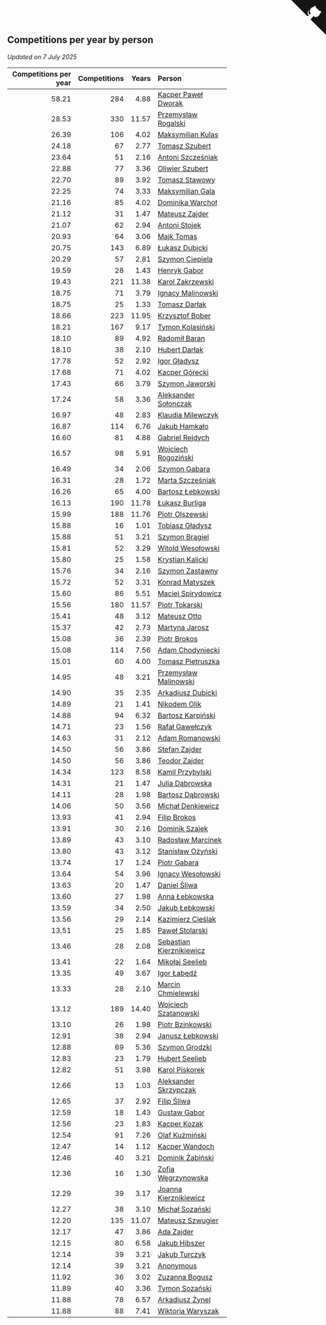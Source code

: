 ## Competitions per year by person

*Updated on  7 July 2025*

| Competitions per year | Competitions | Years | Person |
| ---: | ---: | ---: | :--- |
| 58.21 | 284 | 4.88 | [Kacper Paweł Dworak](https://www.worldcubeassociation.org/persons/2020DWOR01) |
| 28.53 | 330 | 11.57 | [Przemysław Rogalski](https://www.worldcubeassociation.org/persons/2013ROGA02) |
| 26.39 | 106 | 4.02 | [Maksymilian Kulas](https://www.worldcubeassociation.org/persons/2021KULA02) |
| 24.18 | 67 | 2.77 | [Tomasz Szubert](https://www.worldcubeassociation.org/persons/2022SZUB02) |
| 23.64 | 51 | 2.16 | [Antoni Szcześniak](https://www.worldcubeassociation.org/persons/2023SZCZ04) |
| 22.88 | 77 | 3.36 | [Oliwier Szubert](https://www.worldcubeassociation.org/persons/2022SZUB01) |
| 22.70 | 89 | 3.92 | [Tomasz Stawowy](https://www.worldcubeassociation.org/persons/2021STAW01) |
| 22.25 | 74 | 3.33 | [Maksymilian Gala](https://www.worldcubeassociation.org/persons/2022GALA01) |
| 21.16 | 85 | 4.02 | [Dominika Warchoł](https://www.worldcubeassociation.org/persons/2021WARC01) |
| 21.12 | 31 | 1.47 | [Mateusz Zajder](https://www.worldcubeassociation.org/persons/2024ZAJD01) |
| 21.07 | 62 | 2.94 | [Antoni Stojek](https://www.worldcubeassociation.org/persons/2022STOJ03) |
| 20.93 | 64 | 3.06 | [Majk Tomas](https://www.worldcubeassociation.org/persons/2022TOMA05) |
| 20.75 | 143 | 6.89 | [Łukasz Dubicki](https://www.worldcubeassociation.org/persons/2018DUBI01) |
| 20.29 | 57 | 2.81 | [Szymon Ciepiela](https://www.worldcubeassociation.org/persons/2022CIEP01) |
| 19.59 | 28 | 1.43 | [Henryk Gabor](https://www.worldcubeassociation.org/persons/2024GABO02) |
| 19.43 | 221 | 11.38 | [Karol Zakrzewski](https://www.worldcubeassociation.org/persons/2014ZAKR01) |
| 18.75 | 71 | 3.79 | [Ignacy Malinowski](https://www.worldcubeassociation.org/persons/2021MALI02) |
| 18.75 | 25 | 1.33 | [Tomasz Darłak](https://www.worldcubeassociation.org/persons/2024DARL01) |
| 18.66 | 223 | 11.95 | [Krzysztof Bober](https://www.worldcubeassociation.org/persons/2013BOBE01) |
| 18.21 | 167 | 9.17 | [Tymon Kolasiński](https://www.worldcubeassociation.org/persons/2016KOLA02) |
| 18.10 | 89 | 4.92 | [Radomił Baran](https://www.worldcubeassociation.org/persons/2020BARA02) |
| 18.10 | 38 | 2.10 | [Hubert Darłak](https://www.worldcubeassociation.org/persons/2023DARL03) |
| 17.78 | 52 | 2.92 | [Igor Gładysz](https://www.worldcubeassociation.org/persons/2022GLAD01) |
| 17.68 | 71 | 4.02 | [Kacper Górecki](https://www.worldcubeassociation.org/persons/2021GORE01) |
| 17.43 | 66 | 3.79 | [Szymon Jaworski](https://www.worldcubeassociation.org/persons/2021JAWO01) |
| 17.24 | 58 | 3.36 | [Aleksander Sołonczak](https://www.worldcubeassociation.org/persons/2022SOLO01) |
| 16.97 | 48 | 2.83 | [Klaudia Milewczyk](https://www.worldcubeassociation.org/persons/2022MILE05) |
| 16.87 | 114 | 6.76 | [Jakub Hamkało](https://www.worldcubeassociation.org/persons/2018HAMK01) |
| 16.60 | 81 | 4.88 | [Gabriel Rejdych](https://www.worldcubeassociation.org/persons/2020REJD01) |
| 16.57 | 98 | 5.91 | [Wojciech Rogoziński](https://www.worldcubeassociation.org/persons/2019ROGO04) |
| 16.49 | 34 | 2.06 | [Szymon Gabara](https://www.worldcubeassociation.org/persons/2023GABA01) |
| 16.31 | 28 | 1.72 | [Marta Szcześniak](https://www.worldcubeassociation.org/persons/2023SZCZ07) |
| 16.26 | 65 | 4.00 | [Bartosz Łebkowski](https://www.worldcubeassociation.org/persons/2021LEBK01) |
| 16.13 | 190 | 11.78 | [Łukasz Burliga](https://www.worldcubeassociation.org/persons/2013BURL01) |
| 15.99 | 188 | 11.76 | [Piotr Olszewski](https://www.worldcubeassociation.org/persons/2013OLSZ02) |
| 15.88 | 16 | 1.01 | [Tobiasz Gładysz](https://www.worldcubeassociation.org/persons/2024GLAD02) |
| 15.88 | 51 | 3.21 | [Szymon Brągiel](https://www.worldcubeassociation.org/persons/2022BRAG03) |
| 15.81 | 52 | 3.29 | [Witold Wesołowski](https://www.worldcubeassociation.org/persons/2022WESO01) |
| 15.80 | 25 | 1.58 | [Krystian Kalicki](https://www.worldcubeassociation.org/persons/2023KALI10) |
| 15.76 | 34 | 2.16 | [Szymon Zastawny](https://www.worldcubeassociation.org/persons/2023ZAST01) |
| 15.72 | 52 | 3.31 | [Konrad Matyszek](https://www.worldcubeassociation.org/persons/2022MATY02) |
| 15.60 | 86 | 5.51 | [Maciej Spirydowicz](https://www.worldcubeassociation.org/persons/2020SPIR01) |
| 15.56 | 180 | 11.57 | [Piotr Tokarski](https://www.worldcubeassociation.org/persons/2013TOKA01) |
| 15.41 | 48 | 3.12 | [Mateusz Otto](https://www.worldcubeassociation.org/persons/2022OTTO01) |
| 15.37 | 42 | 2.73 | [Martyna Jarosz](https://www.worldcubeassociation.org/persons/2022JARO01) |
| 15.08 | 36 | 2.39 | [Piotr Brokos](https://www.worldcubeassociation.org/persons/2023BROK01) |
| 15.08 | 114 | 7.56 | [Adam Chodyniecki](https://www.worldcubeassociation.org/persons/2017CHOD02) |
| 15.01 | 60 | 4.00 | [Tomasz Pietruszka](https://www.worldcubeassociation.org/persons/2021PIET01) |
| 14.95 | 48 | 3.21 | [Przemysław Malinowski](https://www.worldcubeassociation.org/persons/2022MALI01) |
| 14.90 | 35 | 2.35 | [Arkadiusz Dubicki](https://www.worldcubeassociation.org/persons/2023DUBI01) |
| 14.89 | 21 | 1.41 | [Nikodem Olik](https://www.worldcubeassociation.org/persons/2024OLIK01) |
| 14.88 | 94 | 6.32 | [Bartosz Karpiński](https://www.worldcubeassociation.org/persons/2019KARP03) |
| 14.71 | 23 | 1.56 | [Rafał Gawełczyk](https://www.worldcubeassociation.org/persons/2023GAWE01) |
| 14.63 | 31 | 2.12 | [Adam Romanowski](https://www.worldcubeassociation.org/persons/2023ROMA10) |
| 14.50 | 56 | 3.86 | [Stefan Zajder](https://www.worldcubeassociation.org/persons/2021ZAJD02) |
| 14.50 | 56 | 3.86 | [Teodor Zajder](https://www.worldcubeassociation.org/persons/2021ZAJD03) |
| 14.34 | 123 | 8.58 | [Kamil Przybylski](https://www.worldcubeassociation.org/persons/2016PRZY01) |
| 14.31 | 21 | 1.47 | [Julia Dąbrowska](https://www.worldcubeassociation.org/persons/2024DABR01) |
| 14.11 | 28 | 1.98 | [Bartosz Dąbrowski](https://www.worldcubeassociation.org/persons/2023DABR07) |
| 14.06 | 50 | 3.56 | [Michał Denkiewicz](https://www.worldcubeassociation.org/persons/2021DENK01) |
| 13.93 | 41 | 2.94 | [Filip Brokos](https://www.worldcubeassociation.org/persons/2022BROK03) |
| 13.91 | 30 | 2.16 | [Dominik Szajek](https://www.worldcubeassociation.org/persons/2023SZAJ01) |
| 13.89 | 43 | 3.10 | [Radosław Marcinek](https://www.worldcubeassociation.org/persons/2022MARC05) |
| 13.80 | 43 | 3.12 | [Stanisław Ożyński](https://www.worldcubeassociation.org/persons/2022OZYN01) |
| 13.74 | 17 | 1.24 | [Piotr Gabara](https://www.worldcubeassociation.org/persons/2024GABA02) |
| 13.64 | 54 | 3.96 | [Ignacy Wesołowski](https://www.worldcubeassociation.org/persons/2021WESO01) |
| 13.63 | 20 | 1.47 | [Daniel Śliwa](https://www.worldcubeassociation.org/persons/2024SLIW01) |
| 13.60 | 27 | 1.98 | [Anna Łebkowska](https://www.worldcubeassociation.org/persons/2023LEBK04) |
| 13.59 | 34 | 2.50 | [Jakub Łebkowski](https://www.worldcubeassociation.org/persons/2023LEBK01) |
| 13.56 | 29 | 2.14 | [Kazimierz Cieślak](https://www.worldcubeassociation.org/persons/2023CIES01) |
| 13.51 | 25 | 1.85 | [Paweł Stolarski](https://www.worldcubeassociation.org/persons/2023STOL04) |
| 13.46 | 28 | 2.08 | [Sebastian Kierznikiewicz](https://www.worldcubeassociation.org/persons/2023KIER02) |
| 13.41 | 22 | 1.64 | [Mikołaj Seelieb](https://www.worldcubeassociation.org/persons/2023SEEL04) |
| 13.35 | 49 | 3.67 | [Igor Łabędź](https://www.worldcubeassociation.org/persons/2021LABE01) |
| 13.33 | 28 | 2.10 | [Marcin Chmielewski](https://www.worldcubeassociation.org/persons/2023CHMI01) |
| 13.12 | 189 | 14.40 | [Wojciech Szatanowski](https://www.worldcubeassociation.org/persons/2011SZAT01) |
| 13.10 | 26 | 1.98 | [Piotr Bzinkowski](https://www.worldcubeassociation.org/persons/2023BZIN01) |
| 12.91 | 38 | 2.94 | [Janusz Łebkowski](https://www.worldcubeassociation.org/persons/2022LEBK01) |
| 12.88 | 69 | 5.36 | [Szymon Grodzki](https://www.worldcubeassociation.org/persons/2020GROD01) |
| 12.83 | 23 | 1.79 | [Hubert Seelieb](https://www.worldcubeassociation.org/persons/2023SEEL02) |
| 12.82 | 51 | 3.98 | [Karol Piskorek](https://www.worldcubeassociation.org/persons/2021PISK01) |
| 12.66 | 13 | 1.03 | [Aleksander Skrzypczak](https://www.worldcubeassociation.org/persons/2024SKRZ01) |
| 12.65 | 37 | 2.92 | [Filip Śliwa](https://www.worldcubeassociation.org/persons/2022SLIW01) |
| 12.59 | 18 | 1.43 | [Gustaw Gabor](https://www.worldcubeassociation.org/persons/2024GABO01) |
| 12.56 | 23 | 1.83 | [Kacper Kozak](https://www.worldcubeassociation.org/persons/2023KOZA05) |
| 12.54 | 91 | 7.26 | [Olaf Kuźmiński](https://www.worldcubeassociation.org/persons/2018KUZM02) |
| 12.47 | 14 | 1.12 | [Kacper Wandoch](https://www.worldcubeassociation.org/persons/2024WAND01) |
| 12.46 | 40 | 3.21 | [Dominik Żabiński](https://www.worldcubeassociation.org/persons/2022ZABI01) |
| 12.36 | 16 | 1.30 | [Zofia Węgrzynowska](https://www.worldcubeassociation.org/persons/2024WEGR01) |
| 12.29 | 39 | 3.17 | [Joanna Kierznikiewicz](https://www.worldcubeassociation.org/persons/2022KIER01) |
| 12.27 | 38 | 3.10 | [Michał Sozański](https://www.worldcubeassociation.org/persons/2022SOZA02) |
| 12.20 | 135 | 11.07 | [Mateusz Szwugier](https://www.worldcubeassociation.org/persons/2014SZWU01) |
| 12.17 | 47 | 3.86 | [Ada Zajder](https://www.worldcubeassociation.org/persons/2021ZAJD01) |
| 12.15 | 80 | 6.58 | [Jakub Hibszer](https://www.worldcubeassociation.org/persons/2018HIBS01) |
| 12.14 | 39 | 3.21 | [Jakub Turczyk](https://www.worldcubeassociation.org/persons/2022TURC02) |
| 12.14 | 39 | 3.21 | [Anonymous](https://www.worldcubeassociation.org/persons/2022ANON03) |
| 11.92 | 36 | 3.02 | [Zuzanna Bogusz](https://www.worldcubeassociation.org/persons/2022BOGU01) |
| 11.89 | 40 | 3.36 | [Tymon Sozański](https://www.worldcubeassociation.org/persons/2022SOZA01) |
| 11.88 | 78 | 6.57 | [Arkadiusz Żynel](https://www.worldcubeassociation.org/persons/2018ZYNE01) |
| 11.88 | 88 | 7.41 | [Wiktoria Waryszak](https://www.worldcubeassociation.org/persons/2018WARY01) |


<a href="https://github.com/noeruchangd/wca_statistics_vn" class="github-corner" aria-label="View source on Github"><svg width="80" height="80" viewBox="0 0 250 250" style="fill:#151513; color:#fff; position: absolute; top: 0; border: 0; right: 0;" aria-hidden="true"><path d="M0,0 L115,115 L130,115 L142,142 L250,250 L250,0 Z"></path><path d="M128.3,109.0 C113.8,99.7 119.0,89.6 119.0,89.6 C122.0,82.7 120.5,78.6 120.5,78.6 C119.2,72.0 123.4,76.3 123.4,76.3 C127.3,80.9 125.5,87.3 125.5,87.3 C122.9,97.6 130.6,101.9 134.4,103.2" fill="currentColor" style="transform-origin: 130px 106px;" class="octo-arm"></path><path d="M115.0,115.0 C114.9,115.1 118.7,116.5 119.8,115.4 L133.7,101.6 C136.9,99.2 139.9,98.4 142.2,98.6 C133.8,88.0 127.5,74.4 143.8,58.0 C148.5,53.4 154.0,51.2 159.7,51.0 C160.3,49.4 163.2,43.6 171.4,40.1 C171.4,40.1 176.1,42.5 178.8,56.2 C183.1,58.6 187.2,61.8 190.9,65.4 C194.5,69.0 197.7,73.2 200.1,77.6 C213.8,80.2 216.3,84.9 216.3,84.9 C212.7,93.1 206.9,96.0 205.4,96.6 C205.1,102.4 203.0,107.8 198.3,112.5 C181.9,128.9 168.3,122.5 157.7,114.1 C157.9,116.9 156.7,120.9 152.7,124.9 L141.0,136.5 C139.8,137.7 141.6,141.9 141.8,141.8 Z" fill="currentColor" class="octo-body"></path></svg></a><style>.github-corner:hover .octo-arm{animation:octocat-wave 560ms ease-in-out}@keyframes octocat-wave{0%,100%{transform:rotate(0)}20%,60%{transform:rotate(-25deg)}40%,80%{transform:rotate(10deg)}}@media (max-width:500px){.github-corner:hover .octo-arm{animation:none}.github-corner .octo-arm{animation:octocat-wave 560ms ease-in-out}}</style>
